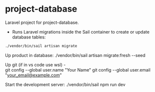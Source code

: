 # project-database  
Laravel project for project-database.  

- Runs Laravel migrations inside the Sail container to create or update database tables:
```bash
./vendor/bin/sail artisan migrate 
```

Up product in database:
./vendor/bin/sail artisan migrate:fresh --seed
  

Up git (if in vs code use wsl) -  
git config --global user.name "Your Name"
git config --global user.email "your_email@example.com"


Start the development server:
./vendor/bin/sail npm run dev


